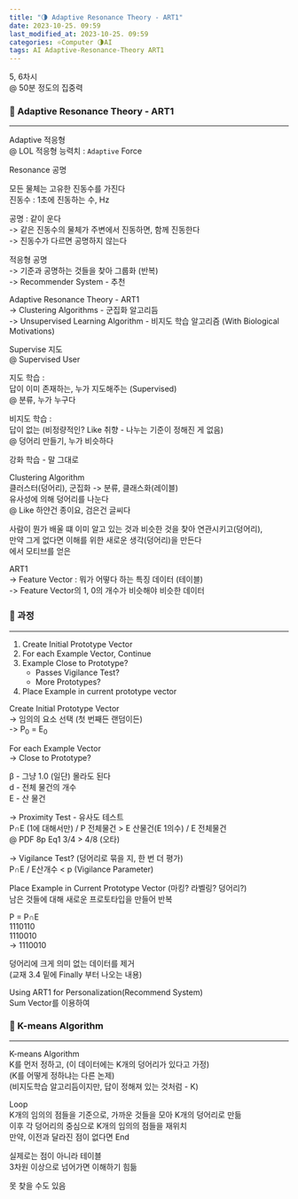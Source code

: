 ```yaml
---
title: "🌗 Adaptive Resonance Theory - ART1"
date: 2023-10-25. 09:59
last_modified_at: 2023-10-25. 09:59
categories: ⭐Computer 🌗AI
tags: AI Adaptive-Resonance-Theory ART1
---
```


5, 6차시  
@ 50분 정도의 집중력  

### 💫 Adaptive Resonance Theory - ART1

---

Adaptive 적응형  
@ LOL 적응형 능력치 : `Adaptive` Force  

Resonance 공명  

모든 물체는 고유한 진동수를 가진다  
진동수 : 1초에 진동하는 수, Hz  

공명 : 같이 운다  
-> 같은 진동수의 물체가 주변에서 진동하면, 함께 진동한다  
-> 진동수가 다르면 공명하지 않는다  

적응형 공명  
-> 기준과 공명하는 것들을 찾아 그룹화 (반복)  
-> Recommender System - 추천  

Adaptive Resonance Theory - ART1  
-> Clustering Algorithms - 군집화 알고리듬  
-> Unsupervised Learning Algorithm - 비지도 학습 알고리즘 (With Biological Motivations)  

Supervise 지도  
@ Supervised User  

지도 학습 :  
답이 이미 존재하는, 누가 지도해주는 (Supervised)  
@ 분류, 누가 누구다  

비지도 학습 :  
답이 없는 (비정량적인? Like 취향 - 나누는 기준이 정해진 게 없음)  
@ 덩어리 만들기, 누가 비슷하다  

강화 학습 - 말 그대로  

Clustering Algorithm  
클러스터(덩어리), 군집화 -> 분류, 클래스화(레이블)  
유사성에 의해 덩어리를 나눈다  
@ Like 하얀건 종이요, 검은건 글씨다  

사람이 뭔가 배울 떄 이미 알고 있는 것과 비슷한 것을 찾아 연관시키고(덩어리),  
만약 그게 없다면 이해를 위한 새로운 생각(덩어리)을 만든다  
에서 모티브를 얻은  

ART1  
-> Feature Vector : 뭐가 어떻다 하는 특징 데이터 (테이블)  
-> Feature Vector의 1, 0의 개수가 비슷해야 비슷한 데이터  

### 💫 과정

---

1. Create Initial Prototype Vector
2. For each Example Vector, Continue
3. Example Close to Prototype?
   - Passes Vigilance Test?
   - More Prototypes?
4. Place Example in current prototype vector

Create Initial Prototype Vector  
-> 임의의 요소 선택 (첫 번째든 랜덤이든)  
-> P<sub>0</sub> = E<sub>0</sub>  

For each Example Vector  
-> Close to Prototype?  

β - 그냥 1.0 (일단) 몰라도 된다  
d - 전체 물건의 개수  
E - 산 물건  

-> Proximity Test - 유사도 테스트  
P∩E (1에 대해서만) / P 전체물건 > E 산물건(E 1의수) / E 전체물건  
@ PDF 8p Eq1 3/4 > 4/8 (오타)  

-> Vigilance Test? (덩어리로 묶을 지, 한 번 더 평가)  
P∩E / E산개수 \< p (Vigilance Parameter)  

Place Example in Current Prototype Vector (마킹? 라벨링? 덩어리?)  
남은 것들에 대해 새로운 프로토타입을 만들어 반복  

P = P∩E  
1110110  
1110010  
-> 1110010  

덩어리에 크게 의미 없는 데이터를 제거  
(교재 3.4 밑에 Finally 부터 나오는 내용)  

Using ART1 for Personalization(Recommend System)  
Sum Vector를 이용하여  

### 💫 K-means Algorithm  

---

K-means Algorithm  
K를 먼저 정하고, (이 데이터에는 K개의 덩어리가 있다고 가정)  
(K를 어떻게 정하냐는 다른 논제)  
(비지도학습 알고리듬이지만, 답이 정해져 있는 것처럼 - K)  

Loop  
K개의 임의의 점들을 기준으로, 가까운 것들을 모아 K개의 덩어리로 만듦  
이후 각 덩어리의 중심으로 K개의 임의의 점들을 재위치  
만약, 이전과 달라진 점이 없다면 End  

실제로는 점이 아니라 테이블  
3차원 이상으로 넘어가면 이해하기 힘듦  

못 찾을 수도 있음  
